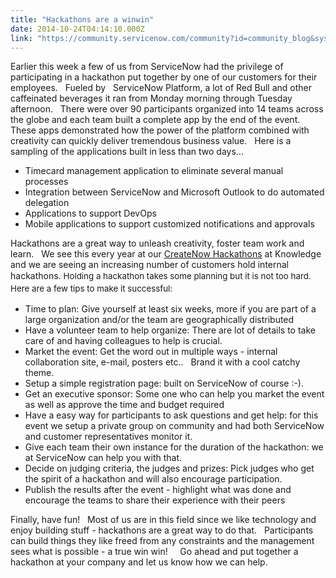 ```yaml
---
title: "Hackathons are a winwin"
date: 2014-10-24T04:14:10.000Z
link: "https://community.servicenow.com/community?id=community_blog&sys_id=c9fca2a5dbd0dbc01dcaf3231f961967"
---
```

<p style="text-align: left;">Earlier this week a few of us from ServiceNow had the privilege of participating in a hackathon put together by one of our customers for their employees.   Fueled by   ServiceNow Platform, a lot of Red Bull and other caffeinated beverages it ran from Monday morning through Tuesday afternoon.   There were over 90 participants organized into 14 teams across the globe and each team built a complete app by the end of the event.   These apps demonstrated how the power of the platform combined with creativity can quickly deliver tremendous business value.   Here is a sampling of the applications built in less than two days...</p><ul><li>Timecard management application to eliminate several manual processes</li><li>Integration between ServiceNow and Microsoft Outlook to do automated delegation</li><li>Applications to support DevOps</li><li>Mobile applications to support customized notifications and approvals</li></ul><p></p><p>Hackathons are a great way to unleash creativity, foster team work and learn.   We see this every year at our <a title="" _jive_internal="true" href="/community?id=community_blog&sys_id=a76caea1dbd0dbc01dcaf3231f961993">CreateNow Hackathons</a> at Knowledge and we are seeing an increasing number of customers hold internal hackathons. <span style="font-size: 10pt; line-height: 1.5em;">Holding a hackathon takes some planning but it is not too hard. </span><span style="font-size: 10pt; line-height: 1.5em;">Here are a few tips to make it successful:</span></p><ul><li>Time to plan: Give yourself at least six weeks, more if you are part of a large organization and/or the team are geographically distributed</li><li>Have a volunteer team to help organize: There are lot of details to take care of and having colleagues to help is crucial.</li><li>Market the event: Get the word out in multiple ways - internal collaboration site, e-mail, posters etc..   Brand it with a cool catchy theme.</li><li>Setup a simple registration page: built on ServiceNow of course :-).</li><li>Get an executive sponsor: Some one who can help you market the event as well as approve the time and budget required</li><li>Have a easy way for participants to ask questions and get help: for this event we setup a private group on community and had both ServiceNow and customer representatives monitor it.</li><li>Give each team their own instance for the duration of the hackathon: we at ServiceNow can help you with that.</li><li>Decide on judging criteria, the judges and prizes: Pick judges who get the spirit of a hackathon and will also encourage participation.</li><li>Publish the results after the event - highlight what was done and encourage the teams to share their experience with their peers</li></ul><p></p><p style="text-align: left;">Finally, have fun!   Most of us are in this field since we like technology and enjoy building stuff - hackathons are a great way to do that.   Participants can build things they like freed from any constraints and the management sees what is possible - a true win win!     Go ahead and put together a hackathon at your company and let us know how we can help.</p>